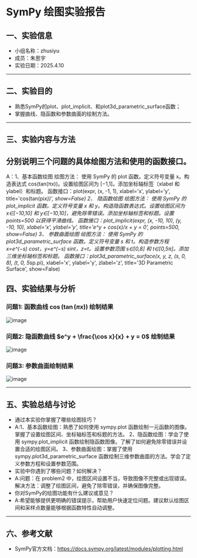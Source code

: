 # SymPy 绘图实验报告

## 一、实验信息

- 小组名称：zhusiyu
- 成员：朱思宇
- 实验日期：2025.4.10

---

## 二、实验目的

- 熟悉SymPy的plot、plot_implicit、和plot3d_parametric_surface函数；
- 掌握曲线、隐函数和参数曲面的绘制方法。

---

## 三、实验内容与方法

分别说明三个问题的具体绘图方法和使用的函数接口。
---
A：1、基本函数绘图
    绘图方法： 使用 SymPy 的 plot 函数。定义符号变量 x。构造表达式 cos(tan(πx))。设置绘图区间为 [−1,1]。添加坐标轴标签（xlabel 和 ylabel）和标题。
    函数接口：plot(expr, (x, -1, 1), xlabel='x', ylabel='y', title='cos(tan(pi*x))', show=False)
   2、 隐函数绘图
   绘图方法： 使用 SymPy 的 plot_implicit 函数。定义符号变量 x 和 y。构造隐函数表达式。设置绘图区间为 x∈[−10,10] 和 y∈[−10,10]，避免除零错误。添加坐标轴标签和标题。设置 points=500 以获得平滑曲线。
    函数接口：plot_implicit(expr, (x, -10, 10), (y, -10, 10), xlabel='x', ylabel='y', title='e^y + cos(x)/x + y = 0', points=500, show=False)
    3、 参数曲面绘图    绘图方法： 使用 SymPy 的 plot3d_parametric_surface 函数。定义符号变量 s 和 t。构造参数方程 x=e^(−s) cost，y=e^(−s) sint，z=t。设置参数范围 s∈[0,8] 和 t∈[0,5π]。添加三维坐标轴标签和标题。
    函数接口：plot3d_parametric_surface(x, y, z, (s, 0, 8), (t, 0, 5*sp.pi), xlabel='x', ylabel='y', zlabel='z', title='3D Parametric Surface', show=False)
    
## 四、实验结果与分析

### 问题1: 函数曲线 $\cos(\tan(\pi x))$ 绘制结果

![image](https://github.com/user-attachments/assets/1442f78f-c426-49a6-9d23-c4b0468c4e97)


### 问题2: 隐函数曲线 $e^y + \frac{\cos x}{x} + y = 0$ 绘制结果

![image](https://github.com/user-attachments/assets/9cb7f527-dad4-4794-8b24-ca344fa2d75c)


### 问题3: 参数曲面绘制结果

![image](https://github.com/user-attachments/assets/4d65b3ff-0205-44dd-a8c3-5dce3da7fb80)


---

## 五、实验总结与讨论

- 通过本实验你掌握了哪些绘图技巧？
- A:1、基本函数绘图：熟悉了如何使用 sympy.plot 函数绘制一元函数的图像。掌握了设置绘图区间、坐标轴标签和标题的方法。
    2、隐函数绘图：学会了使用 sympy.plot_implicit 函数绘制隐函数图像。了解了如何避免除零错误并设置合适的绘图区间。
    3、参数曲面绘图：掌握了使用 sympy.plot3d_parametric_surface 函数绘制三维参数曲面的方法。学会了定义参数方程和设置参数范围。
- 实验中你遇到了哪些问题？如何解决？
- A:问题：在 problem2 中，绘图区间设置不当，导致图像不完整或出现错误。
    解决方法：调整了绘图区间，避免了除零错误，并确保图像完整。
- 你对SymPy的绘图功能有什么建议或意见？
- A:希望能够提供更明确的错误提示，帮助用户快速定位问题。建议默认绘图区间和采样点数量能够根据函数特性自动调整。

---

## 六、参考文献

- SymPy官方文档：https://docs.sympy.org/latest/modules/plotting.html
